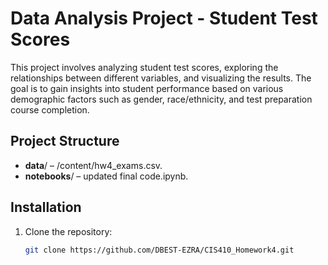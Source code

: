 # Data Analysis Project - Student Test Scores

This project involves analyzing student test scores, exploring the relationships between different variables, and visualizing the results. The goal is to gain insights into student performance based on various demographic factors such as gender, race/ethnicity, and test preparation course completion.

## Project Structure

- **data**/ – /content/hw4_exams.csv.
- **notebooks**/ – updated final code.ipynb.

## Installation

1. Clone the repository:
   ```bash
   git clone https://github.com/DBEST-EZRA/CIS410_Homework4.git
